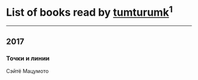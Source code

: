 # List of books read by [tumturumk](http://vk.com/id135685382)<sup>1</sup>
---

## 2017

### Точки и линии
Сэйтё Мацумото



